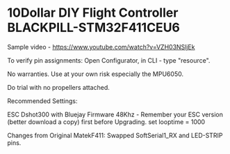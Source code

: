 # 10Dollar DIY Flight Controller BLACKPILL-STM32F411CEU6

Sample video - https://www.youtube.com/watch?v=VZH03NSljEk 

To verify pin assignments: Open Configurator, in CLI - type "resource". 

No warranties. Use at your own risk especially the MPU6050.

Do trial with no propellers attached.

Recommended Settings:

ESC Dshot300 with Bluejay Firmware 48Khz - Remember your ESC version (better download a copy) first before Upgrading.
set looptime = 1000

Changes from Original MatekF411:
Swapped SoftSerial1_RX and LED-STRIP pins.



